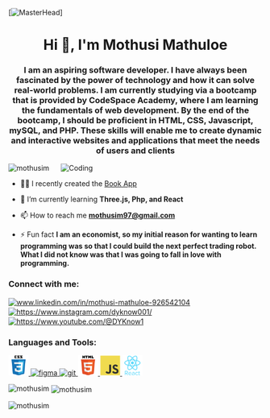 [![MasterHead](https://external-content.duckduckgo.com/iu/?u=https%3A%2F%2Fpresent.readthedocs.io%2Fen%2Flatest%2F_images%2Fwelcome-to-coding.gif&f=1&nofb=1&ipt=e017ae7ee60f31844884a4f1334145bef03817865211ab2e51fae4bd47767516&ipo=images)]
<h1 align="center">Hi 👋, I'm Mothusi Mathuloe</h1>
<h3 align="center">I am an aspiring software developer. I have always been fascinated by the power of technology and how it can solve real-world problems. I am currently studying via a bootcamp that is provided by CodeSpace Academy, where I am learning the fundamentals of web development. By the end of the bootcamp, I should be proficient in HTML, CSS, Javascript, mySQL, and PHP. These skills will enable me to create dynamic and interactive websites and applications that meet the needs of users and clients</h3>
<img align="right" alt="Coding" width="400" src="https://external-content.duckduckgo.com/iu/?u=https%3A%2F%2Fcdn.dribbble.com%2Fusers%2F1059583%2Fscreenshots%2F4171367%2Fcoding-freak.gif&f=1&nofb=1&ipt=bb9753d54dc62907904cd14e957752834914bd9b5ecfdaf80facf6e61f3c6556&ipo=images">
<p align="left"> <img src="https://komarev.com/ghpvc/?username=mothusim&label=Profile%20views&color=0e75b6&style=flat" alt="mothusim" /> </p>

- 👨‍💻 I recently created the [Book App](https://github.com/Mothusim/MOTMAT893_BCL2302_GROUP_Elzabe_MothusiMathuloe_IWA19)
- 🌱 I’m currently learning **Three.js, Php, and React**

- 📫 How to reach me **mothusim97@gmail.com**

- ⚡ Fun fact **I am an economist, so my initial reason for wanting to learn programming was so that I could build the next perfect trading robot. What I did not know was that I was going to fall in love with programming.**

<h3 align="left">Connect with me:</h3>
<p align="left">
<a href="https://linkedin.com/in/www.linkedin.com/in/mothusi-mathuloe" target="blank"><img align="center" src="https://raw.githubusercontent.com/rahuldkjain/github-profile-readme-generator/master/src/images/icons/Social/linked-in-alt.svg" alt="www.linkedin.com/in/mothusi-mathuloe-926542104" height="30" width="40" /></a>
<a href="https://www.instagram.com/dyknow001/" target="blank"><img align="center" src="https://raw.githubusercontent.com/rahuldkjain/github-profile-readme-generator/master/src/images/icons/Social/instagram.svg" alt="https://www.instagram.com/dyknow001/" height="30" width="40" /></a>
<a href="https://www.youtube.com/@DYKnow1" target="blank"><img align="center" src="https://raw.githubusercontent.com/rahuldkjain/github-profile-readme-generator/master/src/images/icons/Social/youtube.svg" alt="https://www.youtube.com/@DYKnow1" height="30" width="40" /></a>
</p>

<h3 align="left">Languages and Tools:</h3>
<p align="left"> <a href="https://www.w3schools.com/css/" target="_blank" rel="noreferrer"> <img src="https://raw.githubusercontent.com/devicons/devicon/master/icons/css3/css3-original-wordmark.svg" alt="css3" width="40" height="40"/> </a> <a href="https://www.figma.com/" target="_blank" rel="noreferrer"> <img src="https://www.vectorlogo.zone/logos/figma/figma-icon.svg" alt="figma" width="40" height="40"/> </a> <a href="https://git-scm.com/" target="_blank" rel="noreferrer"> <img src="https://www.vectorlogo.zone/logos/git-scm/git-scm-icon.svg" alt="git" width="40" height="40"/> </a> <a href="https://www.w3.org/html/" target="_blank" rel="noreferrer"> <img src="https://raw.githubusercontent.com/devicons/devicon/master/icons/html5/html5-original-wordmark.svg" alt="html5" width="40" height="40"/> </a> <a href="https://developer.mozilla.org/en-US/docs/Web/JavaScript" target="_blank" rel="noreferrer"> <img src="https://raw.githubusercontent.com/devicons/devicon/master/icons/javascript/javascript-original.svg" alt="javascript" width="40" height="40"/> </a> <a href="https://reactjs.org/" target="_blank" rel="noreferrer"> <img src="https://raw.githubusercontent.com/devicons/devicon/master/icons/react/react-original-wordmark.svg" alt="react" width="40" height="40"/> </a> </p>

<p><img align="left" src="https://github-readme-stats.vercel.app/api/top-langs?username=mothusim&show_icons=true&locale=en&layout=compact" alt="mothusim" /></p>

<p>&nbsp;<img align="center" src="https://github-readme-stats.vercel.app/api?username=mothusim&show_icons=true&locale=en" alt="mothusim" /></p>

<p><img align="center" src="https://github-readme-streak-stats.herokuapp.com/?user=mothusim&" alt="mothusim" /></p>

